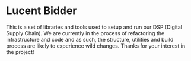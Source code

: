 # Lucent Bidder

This is a set of libraries and tools used to setup and run our DSP (Digital Supply Chain).  We are currently in the process of refactoring the infrastructure and code and as such, the structure, utilities and build process are likely to experience wild changes.  Thanks for your interest in the project!